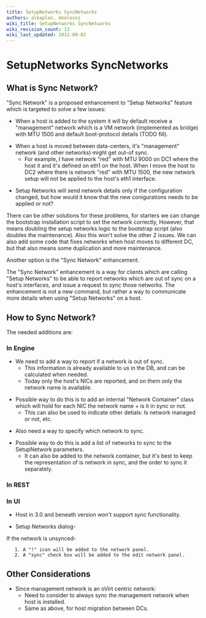 ```yaml
---
title: SetupNetworks SyncNetworks
authors: alkaplan, mkolesni
wiki_title: SetupNetworks SyncNetworks
wiki_revision_count: 13
wiki_last_updated: 2012-09-02
---
```


# SetupNetworks SyncNetworks

## What is Sync Network?

"Sync Network" is a proposed enhancement to "Setup Networks" feature which is targeted to solve a few issues:

*   When a host is added to the system it will by default receive a "management" network which is a VM network (implemented as bridge) with MTU 1500 and default boot-protocol details (TODO fill).

<!-- -->

*   When a host is moved between data-centers, it's "management" network (and other networks) might get out-of sync.
    -   For example, I have network "red" with MTU 9000 on DC1 where the host it and it's defined on eth1 on the host. When I move the host to DC2 where there is network "red" with MTU 1500, the new network setup will not be applied to the host's eth1 interface.

<!-- -->

*   Setup Networks will send network details only if the configuration changed, but how would it know that the new conigurations needs to be applied or not?

There can be other solutions for these problems, for starters we can change the bootstrap installation script to set the network correctly, However, that means doubling the setup networks logic to the bootstrap script (also doubles the maintenance). Also this won't solve the other 2 issues. We can also add some code that fixes networks when host moves to different DC, but that also means some duplication and more maintenance.

Another option is the "Sync Network" enhancement.

The "Sync Network" enhancement is a way for clients which are calling "Setup Networks" to be able to report networks which are out of sync on a host's interfaces, and issue a request to sync those networks. The enhancement is not a new command, but rather a way to communicate more details when using "Setup Networks" on a host.

## How to Sync Network?

The needed additions are:

### In Engine

*   We need to add a way to report if a network is out of sync.
    -   This information is already available to us in the DB, and can be calculated when needed.
    -   Today only the host's NICs are reported, and on them only the network name is available.

<!-- -->

*   Possible way to do this is to add an internal "Network Container" class which will hold for each NIC the network name + is it in sync or not.
    -   This can also be used to indicate other detials: Is network managed or not, etc.

<!-- -->

*   Also need a way to specify which network to sync.

<!-- -->

*   Possible way to do this is add a list of networks to sync to the SetupNetwork parameters.
    -   It can also be added to the network container, but it's best to keep the representation of is network in sync, and the order to sync it separately.

### In REST

### In UI

*   Host in 3.0 and beneath version won't support sync functionality.

<!-- -->

*   Setup Networks dialog-

If the network is unsynced-

       1. A "!" icon will be added to the network panel.
       2. A "sync" check box will be added to the edit network panel.

## Other Considerations

*   Since management network is an oVirt centric network:
    -   Need to consider to always sync the management network when host is installed.
    -   Same as above, for host migration between DCs.

